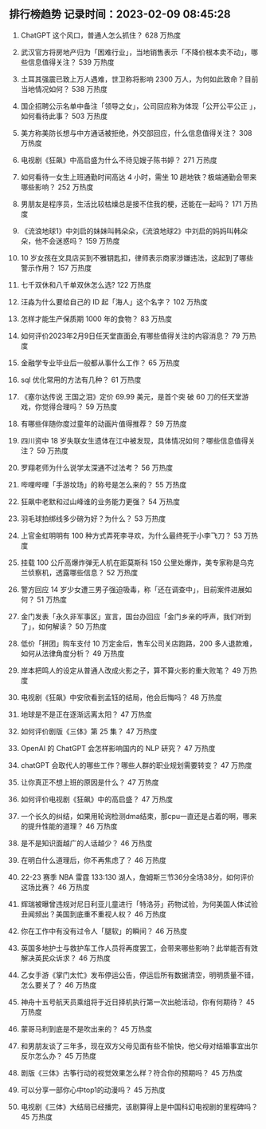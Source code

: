 
## 排行榜趋势 记录时间：2023-02-09 08:45:28
  
  1. ChatGPT 这个风口，普通人怎么抓住？ 628 万热度
    
  2. 武汉官方将房地产归为「困难行业」，当地销售表示「不降价根本卖不动」，哪些信息值得关注？ 539 万热度
    
  3. 土耳其强震已致上万人遇难，世卫称将影响 2300 万人，为何如此致命？目前当地情况如何？ 538 万热度
    
  4. 国企招聘公示名单中备注「领导之女」，公司回应称为体现「公开公平公正 」，如何看待此事？ 503 万热度
    
  5. 美方称美防长想与中方通话被拒绝，外交部回应，什么信息值得关注？ 308 万热度
    
  6. 电视剧《狂飙》中高启盛为什么不待见嫂子陈书婷？ 271 万热度
    
  7. 如何看待一女生上班通勤时间高达 4 小时，需坐 10 趟地铁？极端通勤会带来哪些影响？ 252 万热度
    
  8. 男朋友是程序员，生活比较枯燥总是接不住我的梗，还能在一起吗？ 171 万热度
    
  9. 《流浪地球1》中刘启的妹妹叫韩朵朵，《流浪地球2》中刘启的妈妈叫韩朵朵，他不会迷惑吗？ 159 万热度
    
  10. 10 岁女孩在文具店买到不雅钥匙扣，律师表示商家涉嫌违法，这起到了哪些警示作用？ 157 万热度
    
  11. 七千双休和八千单双休怎么选? 122 万热度
    
  12. 汪淼为什么要给自己的 ID 起「海人」这个名字？ 102 万热度
    
  13. 怎样才能生产保质期 1000 年的食物？ 83 万热度
    
  14. 如何评价2023年2月9日任天堂直面会,有哪些值得关注的内容消息？ 79 万热度
    
  15. 金融学专业毕业后一般都从事什么工作？ 65 万热度
    
  16. sql 优化常用的方法有几种？ 61 万热度
    
  17. 《塞尔达传说 王国之泪》定价 69.99 美元，是首个突 破 60 刀的任天堂游戏，你觉得合理吗？ 59 万热度
    
  18. 有哪些伴随你度过童年的动画片值得推荐？ 59 万热度
    
  19. 四川资中 18 岁失联女生遗体在江中被发现，具体情况如何？哪些信息值得关注？ 59 万热度
    
  20. 罗翔老师为什么说学太深通不过法考？ 56 万热度
    
  21. 哔哩哔哩「手游坟场」的称号是怎么来的？ 55 万热度
    
  22. 狂飙中老默和过山峰谁的业务能力更强？ 54 万热度
    
  23. 羽毛球拍绑线多少磅为好？为什么？ 53 万热度
    
  24. 上官金虹明明有 100 种方式弄死李寻欢，为什么最终死于小李飞刀？ 53 万热度
    
  25. 挂载 100 公斤高爆炸弹无人机在距莫斯科 150 公里处爆炸，美专家称是乌克兰侦察机，透露哪些信息？ 52 万热度
    
  26. 警方回应 14 岁少女遭三男子强迫吸毒，称「还在调查中」，目前案件进展如何？ 51 万热度
    
  27. 金门发表「永久非军事区」宣言，国台办回应「金门乡亲的呼声，我们听到了」，如何解读？ 50 万热度
    
  28. 低价「拼团」购车支付 10 万定金后，售车公司关店跑路，200 多人退款难，如何从法律角度分析？ 49 万热度
    
  29. 岸本把鸣人的设定从普通人改成火影之子，算不算火影的重大败笔？ 49 万热度
    
  30. 电视剧《狂飙》中安欣看到孟钰的结局，他会后悔吗？ 48 万热度
    
  31. 地球是不是正在逐渐远离太阳？ 47 万热度
    
  32. 如何评价剧版《三体》第 25 集？ 47 万热度
    
  33. OpenAI 的 ChatGPT 会怎样影响国内的 NLP 研究？ 47 万热度
    
  34. chatGPT 会取代人的哪些工作？哪些人群的职业规划需要转变？ 47 万热度
    
  35. 让你真正不想上班的原因是什么？ 47 万热度
    
  36. 如何评价电视剧《狂飙》中的高启盛？ 47 万热度
    
  37. 一个长久的纠结，如果用轮询检测dma结束，那cpu一直还是占着的啊，哪来的提升性能的道理？ 46 万热度
    
  38. 是不是知识面越广的人话越少？ 46 万热度
    
  39. 在明白什么道理后，你不再焦虑了？ 46 万热度
    
  40. 22-23 赛季 NBA 雷霆 133:130 湖人，詹姆斯三节36分全场38分，如何评价这场比赛？ 46 万热度
    
  41. 辉瑞被曝曾违规对尼日利亚儿童进行「特洛芬」药物试验，为何美国人体试验丑闻频出？美国到底重不重视人权？ 46 万热度
    
  42. 你在工作中有没有过令人「腿软」的瞬间？ 46 万热度
    
  43. 英国多地护士与救护车工作人员将再度罢工，会带来哪些影响？此举能否有效解决英民众诉求？ 46 万热度
    
  44. 乙女手游《掌门太忙》发布停运公告，停运后所有数据清空，明明质量不错，怎么要关了？ 46 万热度
    
  45. 神舟十五号航天员乘组将于近日择机执行第一次出舱活动，你有何期待？ 45 万热度
    
  46. 蒙哥马利到底是不是吹出来的？ 45 万热度
    
  47. 和男朋友谈了三年多，现在双方父母见面有些不愉快，他父母对结婚事宜出尔反尔怎么办？ 45 万热度
    
  48. 剧版《三体》古筝行动的视觉效果怎么样？符合你的预期吗？ 45 万热度
    
  49. 可以分享一部你心中top1的动漫吗？ 45 万热度
    
  50. 电视剧《三体》大结局已经播完，该剧算得上是中国科幻电视剧的里程碑吗？ 45 万热度
    